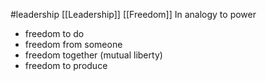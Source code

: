 #leadership 
[[Leadership]]
[[Freedom]]
In analogy to power
- freedom to do
- freedom from someone
- freedom together (mutual liberty)
- freedom to produce